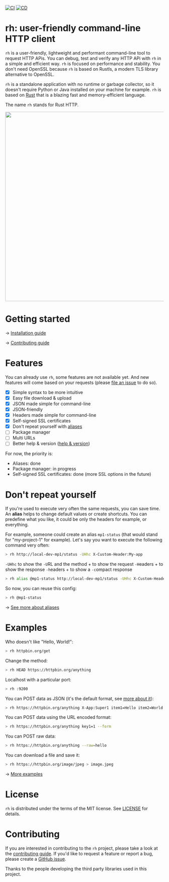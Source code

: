 [![CI](https://github.com/twigly/rh/actions/workflows/ci.yml/badge.svg)](https://github.com/twigly/rh/actions/workflows/ci.yml) [![CD](https://github.com/twigly/rh/actions/workflows/cd.yml/badge.svg)](https://github.com/twigly/rh/actions/workflows/cd.yml)

# rh: user-friendly command-line HTTP client

```rh``` is a user-friendly, lightweight and performant command-line tool to request HTTP APis. You can debug, test and verify any HTTP APi with ```rh``` in a simple and efficient way. ```rh``` is focused on performance and stability. You don't need OpenSSL because ```rh``` is based on Rustls, a modern TLS library alternative to OpenSSL.

```rh``` is a standalone application with no runtime or garbage collector, so it doesn't require Python or Java installed on your machine for example. ```rh``` is based on [Rust](https://www.rust-lang.org) that is a blazing fast and memory-efficient language.

The name ```rh``` stands for Rust HTTP.

<img width="600" src="doc/rh-screencast.svg">

# Getting started

→ [Installation guide](doc/install.md)

→ [Contributing guide](doc/contributing.md)

# Features

You can already use ```rh```, some features are not available yet. And new features will come based on your requests (please [file an issue](https://github.com/twigly/rh/issues) to do so).

- [X] Simple syntax to be more intuitive
- [X] Easy file download & upload
- [X] JSON made simple for command-line
- [X] JSON-friendly
- [X] Headers made simple for command-line
- [X] Self-signed SSL certificates
- [X] Don't repeat yourself with [aliases](doc/alias.md)
- [ ] Package manager
- [ ] Multi URLs
- [ ] Better help & version ([help & version](doc/help-and-version.md))

For now, the priority is:

- Aliases: done
- Package manager: in progress
- Self-signed SSL certificates: done (more SSL options in the future)

# Don't repeat yourself

If you're used to execute very often the same requests, you can save time. An **alias** helps to change default values or create shortcuts. You can predefine what you like, it could be only the headers for example, or everything.

For example, someone could create an alias ```mp1-status``` (that would stand for "my-project-1" for example). Let's say you want to execute the following command very often:

```bash
> rh http://local-dev-mp1/status -UHhc X-Custom-Header:My-app
```

```-UHhc``` to show the ```-U```RL and the method + to show the request ```-H```eaders + to show the response ```-h```eaders + to show a ```-c```ompact response

```bash
> rh alias @mp1-status http://local-dev-mp1/status -UHhc X-Custom-Header:My-app
```

So now, you can reuse this config:

```bash
> rh @mp1-status
```

→ [See more about aliases](doc/alias.md)

# Examples

Who doesn't like "Hello, World!":

```bash
> rh httpbin.org/get
```

Change the method:

```bash
> rh HEAD https://httpbin.org/anything
```

Localhost with a particular port:

```bash
> rh :9200
```

You can POST data as JSON (it's the default format, see [more about it](doc/json.md)):

```bash
> rh https://httpbin.org/anything X-App:Super1 item1=Hello item2=World
```

You can POST data using the URL encoded format:

```bash
> rh https://httpbin.org/anything key1=1 --form
```

You can POST raw data:

```bash
> rh https://httpbin.org/anything --raw=hello
```

You can download a file and save it:

```bash
> rh https://httpbin.org/image/jpeg > image.jpeg
```

→ [More examples](doc/examples.md)

# License

```rh``` is distributed under the terms of the MIT license. See [LICENSE](/LICENSE) for details.

# Contributing

If you are interested in contributing to the ```rh``` project, please take a look at the [contributing guide](doc/contributing.md). If you'd like to request a feature or report a bug, please create a [GitHub issue](https://github.com/twigly/rh/issues).

Thanks to the people developing the third party libraries used in this project.
